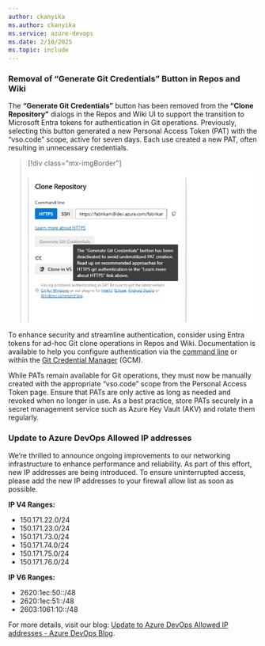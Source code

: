 ```yaml
---
author: ckanyika
ms.author: ckanyika
ms.service: azure-devops
ms.date: 2/10/2025
ms.topic: include
---
```


### Removal of “Generate Git Credentials” Button in Repos and Wiki

The **“Generate Git Credentials”** button has been removed from the **“Clone Repository”** dialogs in the Repos and Wiki UI to support the transition to Microsoft Entra tokens for authentication in Git operations. Previously, selecting this button generated a new Personal Access Token (PAT) with the “vso.code” scope, active for seven days. Each use created a new PAT, often resulting in unnecessary credentials.

> [!div class="mx-imgBorder"]
> [![Screenshot of deactivated generate git credentials button.](../../media/251-general-01.png "Screenshot of deactivated generate git credentials button")](../../media/251-general-01.png#lightbox)


To enhance security and streamline authentication, consider using Entra tokens for ad-hoc Git clone operations in Repos and Wiki. Documentation is available to help you configure authentication via the  [command line](/azure/devops/repos/git/auth-overview?view=azure-devops&tabs=Windows) or within the [Git Credential Manager](/azure/devops/repos/git/set-up-credential-managers?view=azure-devops) (GCM).

While PATs remain available for Git operations, they must now be manually created with the appropriate “vso.code” scope from the Personal Access Token page. Ensure that PATs are only active as long as needed and revoked when no longer in use. As a best practice, store PATs securely in a secret management service such as Azure Key Vault (AKV) and rotate them regularly.

### Update to Azure DevOps Allowed IP addresses


We’re thrilled to announce ongoing improvements to our networking infrastructure to enhance performance and reliability. As part of this effort, new IP addresses are being introduced. To ensure uninterrupted access, please add the new IP addresses to your firewall allow list as soon as possible.

**IP V4 Ranges:**
* 150.171.22.0/24
* 150.171.23.0/24
* 150.171.73.0/24
* 150.171.74.0/24
* 150.171.75.0/24
* 150.171.76.0/24

**IP V6 Ranges:**
* 2620:1ec:50::/48
* 2620:1ec:51::/48
* 2603:1061:10::/48

For more details, visit our blog: [Update to Azure DevOps Allowed IP addresses - Azure DevOps Blog](https://devblogs.microsoft.com/devops/update-to-ado-allowed-ip-addresses/).
